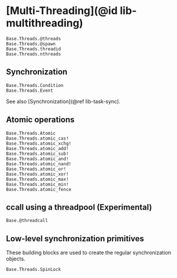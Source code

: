 # [Multi-Threading](@id lib-multithreading)

```@docs
Base.Threads.@threads
Base.Threads.@spawn
Base.Threads.threadid
Base.Threads.nthreads
```

## Synchronization

```@docs
Base.Threads.Condition
Base.Threads.Event
```

See also [Synchronization](@ref lib-task-sync).

## Atomic operations

```@docs
Base.Threads.Atomic
Base.Threads.atomic_cas!
Base.Threads.atomic_xchg!
Base.Threads.atomic_add!
Base.Threads.atomic_sub!
Base.Threads.atomic_and!
Base.Threads.atomic_nand!
Base.Threads.atomic_or!
Base.Threads.atomic_xor!
Base.Threads.atomic_max!
Base.Threads.atomic_min!
Base.Threads.atomic_fence
```

## ccall using a threadpool (Experimental)

```@docs
Base.@threadcall
```

## Low-level synchronization primitives

These building blocks are used to create the regular synchronization objects.

```@docs
Base.Threads.SpinLock
```
